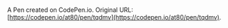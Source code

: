 # 

A Pen created on CodePen.io. Original URL: [https://codepen.io/at80/pen/tqdmv](https://codepen.io/at80/pen/tqdmv).


